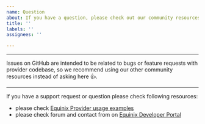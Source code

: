 ```yaml
---
name: Question
about: If you have a question, please check out our community resources!
title: ''
labels: ''
assignees: ''

---
```


---

Issues on GitHub are intended to be related to bugs or feature requests with provider codebase,
so we recommend using our other community resources instead of asking here 👍.

---

If you have a support request or question please check following resources:

* please check [Equinix Provider usage examples](https://github.com/equinix/terraform-provider-equinix/tree/main/examples)
* please check forum and contact from on [Equinix Developer Portal](https://developer.equinix.com)
